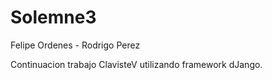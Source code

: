 # Solemne3
Felipe Ordenes - Rodrigo Perez

Continuacion trabajo ClavisteV utilizando framework dJango.
